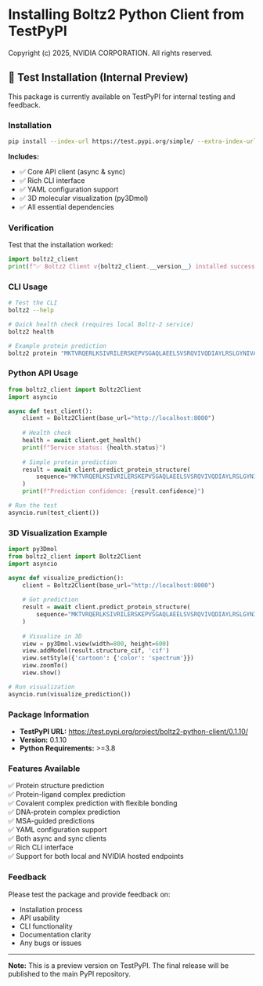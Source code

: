 # Installing Boltz2 Python Client from TestPyPI

Copyright (c) 2025, NVIDIA CORPORATION. All rights reserved.

## 🧪 **Test Installation (Internal Preview)**

This package is currently available on TestPyPI for internal testing and feedback.

### **Installation**

```bash
pip install --index-url https://test.pypi.org/simple/ --extra-index-url https://pypi.org/simple/ boltz2-python-client
```

**Includes:**
- ✅ Core API client (async & sync)
- ✅ Rich CLI interface
- ✅ YAML configuration support
- ✅ 3D molecular visualization (py3Dmol)
- ✅ All essential dependencies

### **Verification**

Test that the installation worked:

```python
import boltz2_client
print(f"✅ Boltz2 Client v{boltz2_client.__version__} installed successfully!")
```

### **CLI Usage**

```bash
# Test the CLI
boltz2 --help

# Quick health check (requires local Boltz-2 service)
boltz2 health

# Example protein prediction
boltz2 protein "MKTVRQERLKSIVRILERSKEPVSGAQLAEELSVSRQVIVQDIAYLRSLGYNIVATPRGYVLAGG"
```

### **Python API Usage**

```python
from boltz2_client import Boltz2Client
import asyncio

async def test_client():
    client = Boltz2Client(base_url="http://localhost:8000")
    
    # Health check
    health = await client.get_health()
    print(f"Service status: {health.status}")
    
    # Simple protein prediction
    result = await client.predict_protein_structure(
        sequence="MKTVRQERLKSIVRILERSKEPVSGAQLAEELSVSRQVIVQDIAYLRSLGYNIVATPRGYVLAGG"
    )
    print(f"Prediction confidence: {result.confidence}")

# Run the test
asyncio.run(test_client())
```

### **3D Visualization Example**

```python
import py3Dmol
from boltz2_client import Boltz2Client
import asyncio

async def visualize_prediction():
    client = Boltz2Client(base_url="http://localhost:8000")
    
    # Get prediction
    result = await client.predict_protein_structure(
        sequence="MKTVRQERLKSIVRILERSKEPVSGAQLAEELSVSRQVIVQDIAYLRSLGYNIVATPRGYVLAGG"
    )
    
    # Visualize in 3D
    view = py3Dmol.view(width=800, height=600)
    view.addModel(result.structure_cif, 'cif')
    view.setStyle({'cartoon': {'color': 'spectrum'}})
    view.zoomTo()
    view.show()

# Run visualization
asyncio.run(visualize_prediction())
```

### **Package Information**

- **TestPyPI URL:** https://test.pypi.org/project/boltz2-python-client/0.1.10/
- **Version:** 0.1.10
- **Python Requirements:** >=3.8

### **Features Available**

✅ Protein structure prediction  
✅ Protein-ligand complex prediction  
✅ Covalent complex prediction with flexible bonding  
✅ DNA-protein complex prediction  
✅ MSA-guided predictions  
✅ YAML configuration support  
✅ Both async and sync clients  
✅ Rich CLI interface  
✅ Support for both local and NVIDIA hosted endpoints  

### **Feedback**

Please test the package and provide feedback on:
- Installation process
- API usability
- CLI functionality
- Documentation clarity
- Any bugs or issues

---

**Note:** This is a preview version on TestPyPI. The final release will be published to the main PyPI repository. 